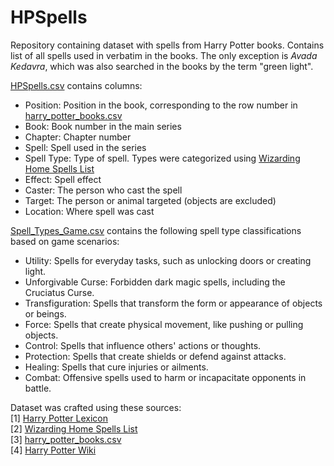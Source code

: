 # HPSpells
Repository containing dataset with spells from Harry Potter books. Contains list of all spells used in verbatim in the books. The only exception is _Avada Kedavra_, which was also searched in the books by the term "green light".

<ins>HPSpells.csv</ins> contains columns:
- Position: Position in the book, corresponding to the row number in [harry_potter_books.csv](https://github.com/gastonstat/harry-potter-data/blob/main/csv-data-file/harry_potter_books.csv)
- Book: Book number in the main series
- Chapter: Chapter number
- Spell: Spell used in the series
- Spell Type: Type of spell. Types were categorized using [Wizarding Home Spells List](https://wizardinghome.com/harry-potter-spells-list-a-z/)
- Effect: Spell effect
- Caster: The person who cast the spell
- Target: The person or animal targeted (objects are excluded)
- Location: Where spell was cast

<ins>Spell_Types_Game.csv</ins> contains the following spell type classifications based on game scenarios:
- Utility: Spells for everyday tasks, such as unlocking doors or creating light.
- Unforgivable Curse: Forbidden dark magic spells, including the Cruciatus Curse.
- Transfiguration: Spells that transform the form or appearance of objects or beings.
- Force: Spells that create physical movement, like pushing or pulling objects.
- Control: Spells that influence others' actions or thoughts.
- Protection: Spells that create shields or defend against attacks.
- Healing: Spells that cure injuries or ailments.
- Combat: Offensive spells used to harm or incapacitate opponents in battle.

Dataset was crafted using these sources:  
[1] [Harry Potter Lexicon](https://www.hp-lexicon.org/)  
[2] [Wizarding Home Spells List](https://wizardinghome.com/harry-potter-spells-list-a-z/)  
[3] [harry_potter_books.csv](https://github.com/gastonstat/harry-potter-data/blob/main/csv-data-file/harry_potter_books.csv)  
[4] [Harry Potter Wiki](https://harrypotter.fandom.com/wiki/Main_Page)  
